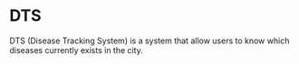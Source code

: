 # DTS
DTS (Disease Tracking System) is a system that allow users to know which diseases currently exists in the city.
